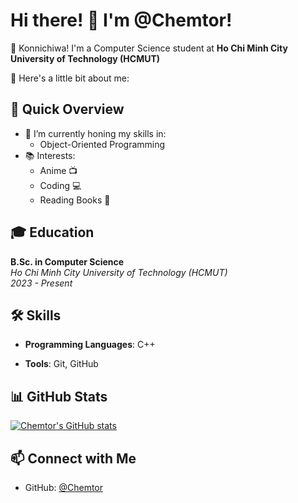 # Hi there! 👋 I'm @Chemtor!

🌸 Konnichiwa! I'm a Computer Science student at **Ho Chi Minh City University of Technology (HCMUT)**

🌟 Here's a little bit about me:

## 🚀 Quick Overview

- 🌱 I’m currently honing my skills in:
  - Object-Oriented Programming
- 📚 Interests:
  - Anime 📺
  - Coding 💻
  - Reading Books 📖

## 🎓 Education

**B.Sc. in Computer Science**  
*Ho Chi Minh City University of Technology (HCMUT)*  
*2023 - Present*

## 🛠️ Skills

- **Programming Languages**: C++
<!-- - **Web Development**: HTML, CSS, JavaScript -->
- **Tools**: Git, GitHub

## 📊 GitHub Stats

[![Chemtor's GitHub stats](https://github-readme-stats.vercel.app/api?username=Chemtor&show_icons=true&theme=react&count_private=true&include_all_commits=true&hide_border=true&border_radius=10&bg_color=0D1117&text_color=FFFFFF&icon_color=58A6FF&title_color=58A6FF)](https://github.com/Chemtor)

## 📫 Connect with Me

- GitHub: [@Chemtor](https://github.com/Chemtor)







<!---
Chemtor/Chemtor is a ✨ special ✨ repository because its `README.md` (this file) appears on your GitHub profile.
You can click the Preview link to take a look at your changes.
--->

